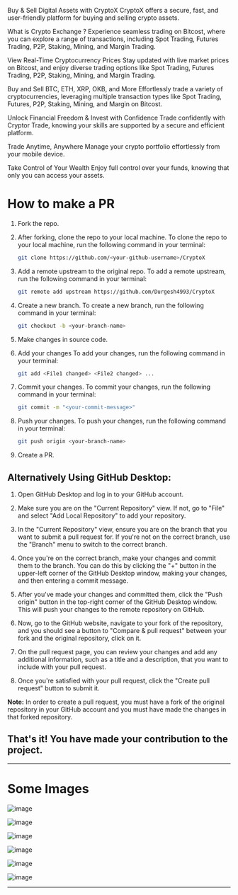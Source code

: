 Buy & Sell Digital Assets with CryptoX
CryptoX offers a secure, fast, and user-friendly platform for buying and selling crypto assets.

What is Crypto Exchange ?
Experience seamless trading on Bitcost, where you can explore a range of transactions, including Spot Trading, Futures Trading, P2P, Staking, Mining, and Margin Trading.

View Real-Time Cryptocurrency Prices
Stay updated with live market prices on Bitcost, and enjoy diverse trading options like Spot Trading, Futures Trading, P2P, Staking, Mining, and Margin Trading.

Buy and Sell BTC, ETH, XRP, OKB, and More
Effortlessly trade a variety of cryptocurrencies, leveraging multiple transaction types like Spot Trading, Futures, P2P, Staking, Mining, and Margin on Bitcost.

Unlock Financial Freedom & Invest with Confidence
Trade confidently with Cryptor Trade, knowing your skills are supported by a secure and efficient platform.

Trade Anytime, Anywhere
Manage your crypto portfolio effortlessly from your mobile device.

Take Control of Your Wealth
Enjoy full control over your funds, knowing that only you can access your assets.
# How to make a PR

<!-- in detail -->

1. Fork the repo.

2. After forking, clone the repo to your local machine.
To clone the repo to your local machine, run the following command in your terminal:
    
    ```bash
    git clone https://github.com/<your-github-username>/CryptoX
    ```

3. Add a remote upstream to the original repo.
To add a remote upstream, run the following command in your terminal:
    
    ```bash
    git remote add upstream https://github.com/Durgesh4993/CryptoX
    ```

4. Create a new branch.
To create a new branch, run the following command in your terminal:
    
    ```bash
    git checkout -b <your-branch-name>
    ```

5. Make changes in source code.

6. Add your changes
To add your changes, run the following command in your terminal:
    
    ```bash
    git add <File1 changed> <File2 changed> ...
    ```
7. Commit your changes.
To commit your changes, run the following command in your terminal:
    
    ```bash
    git commit -m "<your-commit-message>"
    ```

8. Push your changes.
To push your changes, run the following command in your terminal:
    
    ```bash
    git push origin <your-branch-name>
    ```

9. Create a PR.

## Alternatively Using GitHub Desktop:
1. Open GitHub Desktop and log in to your GitHub account.

2. Make sure you are on the "Current Repository" view. If not, go to "File" and select "Add Local Repository" to add your repository.

3. In the "Current Repository" view, ensure you are on the branch that you want to submit a pull request for. If you're not on the correct branch, use the "Branch" menu to switch to the correct branch.

4. Once you're on the correct branch, make your changes and commit them to the branch. You can do this by clicking the "+" button in the upper-left corner of the GitHub Desktop window, making your changes, and then entering a commit message.

5. After you've made your changes and committed them, click the "Push origin" button in the top-right corner of the GitHub Desktop window. This will push your changes to the remote repository on GitHub.

6. Now, go to the GitHub website, navigate to your fork of the repository, and you should see a button to "Compare & pull request" between your fork and the original repository, click on it.

7. On the pull request page, you can review your changes and add any additional information, such as a title and a description, that you want to include with your pull request.

8. Once you're satisfied with your pull request, click the "Create pull request" button to submit it.

**Note:** In order to create a pull request, you must have a fork of the original repository in your GitHub account and you must have made the changes in that forked repository.

## That's it! You have made your contribution to the project.

______________________________________________________________________________________________________________________________________________________________________________________________________

# Some Images

![image](https://github.com/Durgesh4993/CryptoX/assets/98798977/8a2965a9-2304-4a8b-b330-c2a4300a042e)

![image](https://github.com/Durgesh4993/CryptoX/assets/98798977/72eef764-f98d-4b96-92c3-82213bd9d5b3)

![image](https://github.com/Durgesh4993/CryptoX/assets/98798977/911a52c7-414c-4f94-a70d-5ca98b5d3e75)

![image](https://github.com/Durgesh4993/CryptoX/assets/98798977/2d69d80b-340e-42d2-9457-5a863114dd54)

![image](https://github.com/Durgesh4993/CryptoX/assets/98798977/bdfb1eac-a6cb-4969-ad51-fd3a8bc77245)

![image](https://github.com/Durgesh4993/CryptoX/assets/98798977/612f023d-74d0-4792-9784-5cda3d3c11a1)

______________________________________________________________________________________________________________________________________________________________________________________________________





